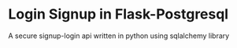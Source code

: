 # Login Signup in Flask-Postgresql 
A secure signup-login api written in python using sqlalchemy library

 
